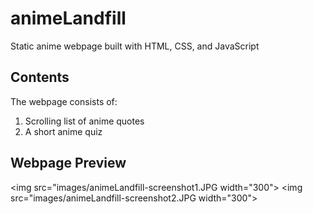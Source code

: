 # animeLandfill
Static anime webpage built with HTML, CSS, and JavaScript  

## Contents
The webpage consists of:
1. Scrolling list of anime quotes
2. A short anime quiz

## Webpage Preview
<img src="images/animeLandfill-screenshot1.JPG width="300">
<img src="images/animeLandfill-screenshot2.JPG width="300">

